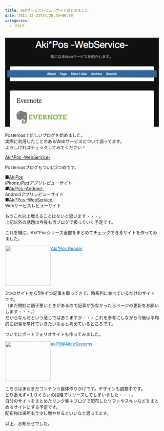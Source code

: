 ```yaml
---
title: Webサービスレビューサイトはじめました
date: 2011-12-21T14:28:30+00:00
categories:
  - ブログ
---
```

![AkiPosv3](./AkiPosv3-1.png)

Posterousで新しいブログを始めました。  
実際に利用したことのあるWebサービスについて語ってます。  
よろしければチェックしてみてください！

<a href="http://aki19v3.posterous.com" title="Aki*Pos -WebService-" target="_blank">Aki*Pos -WebService-</a>

Posterousブログもついに3つめです。

■<a href="http://aki19.posterous.com" title="Aki*Pos" target="_blank">Aki*Pos</a>  
iPhone,iPadアプリレビューサイト  
■<a href="http://aki19v2.posterous.com" title="Aki*Pos -Android-" target="_blank">Aki*Pos -Android-</a>  
Androidアプリレビューサイト  
■<a href="http://aki19v3.posterous.com" title="Aki*Pos -WebService-" target="_blank">Aki*Pos -WebService-</a>  
Webサービスレビューサイト

もうこれ以上増えることはないと思います・・・。  
上記以外の話題は今後も当ブログで扱っていく予定です。

これを機に、Aki*Posシリーズ全部をまとめてチェックできるサイトを作ってみました。

<a href="http://alicesystems.lomo.jp/labo/apreader/index.html" target="_blank"><img loading="lazy" class="alignleft" align="left" border="0" src="https://capture.heartrails.com/150x130/shadow?http://alicesystems.lomo.jp/labo/apreader/index.html" alt="" width="150" height="130" /></a><a style="color:#0070C5;" href="http://alicesystems.lomo.jp/labo/apreader/index.html" target="_blank">Aki*Pos Reader</a><a href="https://b.hatena.ne.jp/entry/http://alicesystems.lomo.jp/labo/apreader/index.html" target="_blank"><img border="0" src="https://b.hatena.ne.jp/entry/image/http://alicesystems.lomo.jp/labo/apreader/index.html" alt="" /></a><br style="clear:both;" />

3つのサイトから5件ずつ記事を取ってきて、時系列に並べているだけのサイトです。  
（まだ微妙に調子悪いときがあるので記事が少なかったらページの更新をお願いします・・・。）  
だからなんだという感じではありますが・・・これを参考にしながら今後は平均的に記事を挙げていきたいなぁと考えているところです。

ついでにポートフォリオサイトも作ってみました。

<a href="http://alicesystems.lomo.jp/labo/portfolio/index.php" target="_blank"><img loading="lazy" class="alignleft" align="left" border="0" src="https://capture.heartrails.com/150x130/shadow?http://alicesystems.lomo.jp/labo/portfolio/index.php" alt="" width="150" height="130" /></a><a style="color:#0070C5;" href="http://alicesystems.lomo.jp/labo/portfolio/index.php" target="_blank">aki19@AliceSystems</a><a href="https://b.hatena.ne.jp/entry/http://alicesystems.lomo.jp/labo/portfolio/index.php" target="_blank"><img border="0" src="https://b.hatena.ne.jp/entry/image/http://alicesystems.lomo.jp/labo/portfolio/index.php" alt="" /></a><br style="clear:both;" />

こちらはまだまだコンテンツ自体作りかけです。デザインも調整中です。  
とりあえず×１０ぐらいの段階でリリースしてしまいました・・・。  
自分のサイトをまとめたリンク集＋ブログで配布したソフトやスキンなどをまとめるサイトにする予定です。  
配布物は来年もう少し増やせるといいなと思ってます。

以上、お知らせでした。
